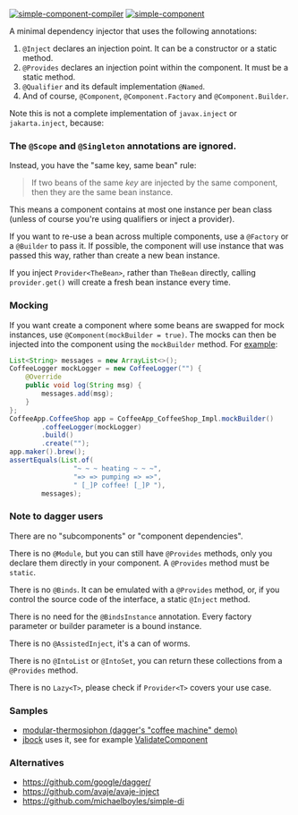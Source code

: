 [![simple-component-compiler](https://maven-badges.herokuapp.com/maven-central/io.github.jbock-java/simple-component-compiler/badge.svg?color=grey&subject=simple-component-compiler)](https://maven-badges.herokuapp.com/maven-central/io.github.jbock-java/simple-component-compiler)
[![simple-component](https://maven-badges.herokuapp.com/maven-central/io.github.jbock-java/simple-component/badge.svg?subject=simple-component)](https://maven-badges.herokuapp.com/maven-central/io.github.jbock-java/simple-component)

A minimal dependency injector that uses the following annotations:

1. `@Inject` declares an injection point. It can be a constructor or a static method.
2. `@Provides` declares an injection point within the component. It must be a static method.
3. `@Qualifier` and its default implementation `@Named`.
4. And of course, `@Component`, `@Component.Factory` and `@Component.Builder`.

Note this is not a complete implementation of `javax.inject` or `jakarta.inject`, because:

### The `@Scope` and `@Singleton` annotations are ignored.

Instead, you have the "same key, same bean" rule:

> If two beans of the same *key* are injected by the same component, then they are the same bean instance.

This means a component contains at most one instance per bean class (unless of course you're using qualifiers or inject a provider).

If you want to re-use a bean across multiple components, use a `@Factory` or a `@Builder` to pass it.
If possible, the component will use instance that was passed this way, rather than create a new bean instance.

If you inject `Provider<TheBean>`, rather than `TheBean` directly, calling `provider.get()` will create a fresh bean instance every time.

### Mocking

If you want create a component where some beans are swapped for mock instances, use `@Component(mockBuilder = true)`.
The mocks can then be injected into the component using the `mockBuilder` method.
For [example](https://github.com/jbock-java/modular-thermosiphon):

```java
List<String> messages = new ArrayList<>();
CoffeeLogger mockLogger = new CoffeeLogger("") {
    @Override
    public void log(String msg) {
        messages.add(msg);
    }
};
CoffeeApp.CoffeeShop app = CoffeeApp_CoffeeShop_Impl.mockBuilder()
        .coffeeLogger(mockLogger)
        .build()
        .create("");
app.maker().brew();
assertEquals(List.of(
                "~ ~ ~ heating ~ ~ ~",
                "=> => pumping => =>",
                " [_]P coffee! [_]P "),
        messages);
```

### Note to dagger users

There are no "subcomponents" or "component dependencies".

There is no `@Module`, but you can still have `@Provides` methods, only you declare them directly in your component.
A `@Provides` method must be `static`.

There is no `@Binds`.
It can be emulated with a `@Provides` method, or, if you control the source code of the interface, a static `@Inject` method.

There is no need for the `@BindsInstance` annotation. Every factory parameter or builder parameter is a bound instance.

There is no `@AssistedInject`, it's a can of worms.

There is no `@IntoList` or `@IntoSet`, you can return these collections from a `@Provides` method.

There is no `Lazy<T>`, please check if `Provider<T>` covers your use case.

### Samples

* [modular-thermosiphon (dagger's "coffee machine" demo)](https://github.com/jbock-java/modular-thermosiphon)
* [jbock](https://github.com/jbock-java/jbock) uses it, see for example [ValidateComponent](https://github.com/jbock-java/jbock/blob/master/compiler/src/main/java/net/jbock/validate/ValidateComponent.java)

### Alternatives

* https://github.com/google/dagger/
* https://github.com/avaje/avaje-inject
* https://github.com/michaelboyles/simple-di
